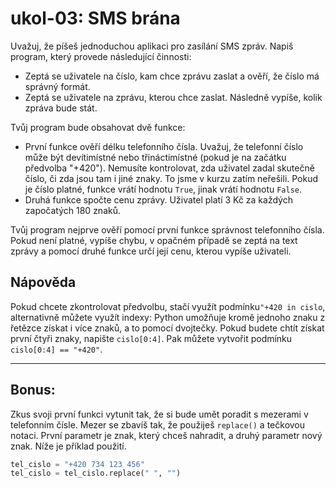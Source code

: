 # ukol-03: SMS brána

Uvažuj, že píšeš jednoduchou aplikaci pro zasílání SMS zpráv. Napiš program, který provede následující činnosti:

- Zeptá se uživatele na číslo, kam chce zprávu zaslat a ověří, že číslo má správný formát.
- Zeptá se uživatele na zprávu, kterou chce zaslat. Následně vypíše, kolik zpráva bude stát.
  
Tvůj program bude obsahovat dvě funkce:
- První funkce ověří délku telefonního čísla. Uvažuj, že telefonní číslo může být
devítimístné nebo třináctimístné (pokud je na začátku předvolba "+420"). Nemusíte kontrolovat, 
zda uživatel zadal skutečně číslo, či zda jsou tam i jiné znaky. To jsme v kurzu zatím neřešili.
Pokud je číslo platné, funkce vrátí hodnotu `True`, jinak vrátí hodnotu `False`.
- Druhá funkce spočte cenu zprávy. Uživatel platí 3 Kč za každých započatých 180 znaků.

Tvůj program nejprve ověří pomocí první funkce správnost telefonního čísla. Pokud není platné,
vypíše chybu, v opačném případě se zeptá na text zprávy a pomocí druhé funkce určí její cenu, kterou
vypíše uživateli.

## Nápověda
Pokud chcete zkontrolovat předvolbu, stačí využít podmínku`"+420 in cislo`, alternativně můžete využít
indexy: Python umožňuje kromě jednoho znaku z řetězce získat i více znaků, a to
pomocí dvojtečky. Pokud budete chtít získat první čtyři znaky, napište `cislo[0:4]`. Pak můžete vytvořit podmínku
`cislo[0:4] == "+420"`.

---

## Bonus:
Zkus svoji první funkci vytunit tak, že si bude umět poradit s mezerami
v telefonním čísle. Mezer se zbavíš tak, že použiješ `replace()` a tečkovou notaci.
První parametr je znak, který chceš nahradit, a druhý parametr nový znak. Níže je příklad
použití.

```python
tel_cislo = "+420 734 123 456"
tel_cislo = tel_cislo.replace(" ", "")
```
